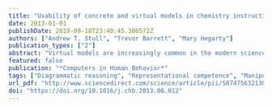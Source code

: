 ```yaml
---
title: "Usability of concrete and virtual models in chemistry instruction"
date: 2013-01-01
publishDate: 2019-09-18T23:40:45.386572Z
authors: ["Andrew T. Stull", "Trevor Barrett", "Mary Hegarty"]
publication_types: ["2"]
abstract: "Virtual models are increasingly common in the modern science classroom, however little is known about the relative effectiveness of virtual and concrete models. We developed a virtual modeling system and tested the benefit of haptic cue fidelity, controlling for many other perceptual differences between concrete and virtual models. In two studies we directly compared performance of students using this virtual model and using concrete models for tasks in the domain of organic chemistry. Students used either virtual or concrete models to match diagrams of molecules or compare the structures of molecules represented by models and diagrams. The results indicated similar levels of accuracy and similar ratings of usability for virtual and concrete models but no effect of haptic cue fidelity. Greater efficiency with virtual models was observed when students matched diagrams and models, and this efficiency transferred to later use of concrete models. The efficiency benefit is attributed to interactive constraints of the hand-held interface to the virtual model, which helped students identify task-relevant information in the model and limited them to performing the most task-relevant interactions with the models."
featured: false
publication: "*Computers in Human Behavior*"
tags: ["Diagrammatic reasoning", "Representational competence", "Manipulatives", "Molecular models", "Organic chemistry", "Virtual reality"]
url_pdf: "http://www.sciencedirect.com/science/article/pii/S0747563213002045"
doi: "https://doi.org/10.1016/j.chb.2013.06.012"
---
```


